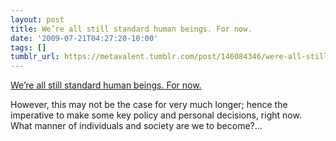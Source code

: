 ```yaml
---
layout: post
title: We’re all still standard human beings. For now.
date: '2009-07-21T04:27:20-10:00'
tags: []
tumblr_url: https://metavalent.tumblr.com/post/146084346/were-all-still-standard-human-beings-for-now
---
```

[We’re all still standard human beings. For now.](http://metavalent.com/?p=1083)  

However, this may not be the case for very much longer; hence the imperative to make some key policy and personal decisions, right now. What manner of individuals and society are we to become?…

